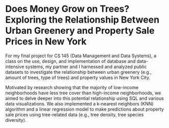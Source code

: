 # Does Money Grow on Trees? Exploring the Relationship Between Urban Greenery and Property Sale Prices in New York
For my final project for CS 145 (Data Management and Data Systems), a class on the use, design, and implementation of database and data-intensive systems, my partner and I harnessed and analyzed public datasets to investigate the relationship between urban greenery (e.g., amount of trees, type of trees) and property values in New York City.

Motivated by research showing that the majority of low-income neighborhoods have less tree cover than high-income neighborhoods, we aimed to delve deeper into this potential relationship using SQL and various data visualizations. We also implemented a k-nearest neighbors (KNN) algorithm and a linear regression model to make predictions about property sale prices using tree-related data (e.g., tree density, tree species diversity). 
